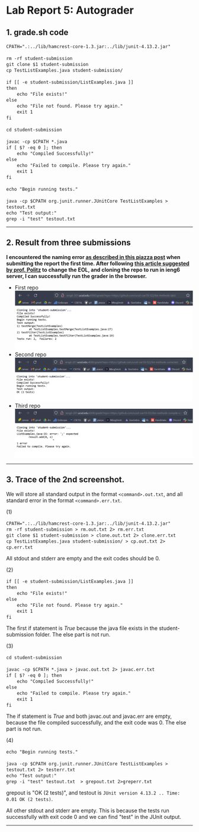 # Lab Report 5: Autograder

## 1. grade.sh code
```
CPATH=".:../lib/hamcrest-core-1.3.jar:../lib/junit-4.13.2.jar"

rm -rf student-submission
git clone $1 student-submission
cp TestListExamples.java student-submission/

if [[ -e student-submission/ListExamples.java ]]
then
    echo "File exists!"
else
    echo "File not found. Please try again."
    exit 1
fi

cd student-submission

javac -cp $CPATH *.java 
if [ $? -eq 0 ]; then
    echo "Compiled Successfully!"
else
    echo "Failed to compile. Please try again."
    exit 1
fi

echo "Begin running tests."

java -cp $CPATH org.junit.runner.JUnitCore TestListExamples > testout.txt
echo "Test output:"
grep -i "test" testout.txt 
```
---
## 2. Result from three submissions

**I encountered the naming error [as described in this piazza post](https://piazza.com/class/l7pbb88wlepvh/post/598) when submitting the report the first time. After following [this article suggested by prof. Politz](https://medium.com/@csmunuku/windows-and-linux-eol-sequence-configure-vs-code-and-git-37be98ef71df) to change the EOL, and cloning the repo to run in ieng6 server, I can successfully run the grader in the browser.**

- First repo
     ![screenshot1](1.png)
- Second repo
    ![screenshot2](2.png)
- Third repo
    ![screenshot3](3.png)
---

## 3. Trace of the 2nd screenshot. 
We will store all standard output in the format `<command>.out.txt`, and all standard error in the format `<command>.err.txt`. 

(1)
```
CPATH=".:../lib/hamcrest-core-1.3.jar:../lib/junit-4.13.2.jar"
rm -rf student-submission > rm.out.txt 2> rm.err.txt
git clone $1 student-submission > clone.out.txt 2> clone.err.txt
cp TestListExamples.java student-submission/ > cp.out.txt 2> cp.err.txt
```
All stdout and stderr are empty and the exit codes should be 0. 

(2)
```
if [[ -e student-submission/ListExamples.java ]]
then
    echo "File exists!"
else
    echo "File not found. Please try again."
    exit 1
fi
```
The first if statement is *True* because the java file exists in the student-submission folder. The else part is not run.

(3)
```
cd student-submission

javac -cp $CPATH *.java > javac.out.txt 2> javac.err.txt
if [ $? -eq 0 ]; then
    echo "Compiled Successfully!"
else
    echo "Failed to compile. Please try again."
    exit 1
fi
```
 The if statement is *True* and both javac.out and javac.err are empty, because the file compiled successfully, and the exit code was 0. The else part is not run.

(4)
```
echo "Begin running tests."

java -cp $CPATH org.junit.runner.JUnitCore TestListExamples > testout.txt 2> testerr.txt
echo "Test output:"
grep -i "test" testout.txt  > grepout.txt 2>greperr.txt
```
grepout is "OK (2 tests)", and testout is 
    `JUnit version 4.13.2
    ..
    Time: 0.01
    OK (2 tests)`.

All other stdout and stderr are empty. This is because the tests run successfully with exit code 0 and we can find "test" in the JUnit output. 

---